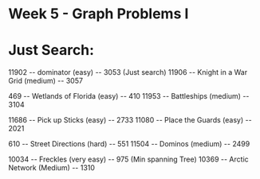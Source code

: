 Week 5 - Graph Problems I
==============================

# Just Search:
11902 -- dominator (easy) -- 3053 (Just search)
11906 -- Knight in a War Grid (medium) -- 3057

469 -- Wetlands of Florida (easy) -- 410
11953 -- Battleships (medium) -- 3104

11686 -- Pick up Sticks (easy) -- 2733
11080 -- Place the Guards (easy) -- 2021

610 -- Street Directions (hard) -- 551
11504 -- Dominos (medium) -- 2499

10034 -- Freckles (very easy) -- 975 (Min spanning Tree)
10369 -- Arctic Network (Medium) -- 1310
